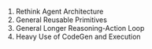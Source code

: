 
1. Rethink Agent Architecture
2. General Reusable Primitives
3. General Longer Reasoning-Action Loop
4. Heavy Use of CodeGen and Execution

